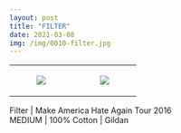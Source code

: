 ```yaml
---
layout: post
title: "FILTER"
date: 2021-03-08
img: /img/0010-filter.jpg
---
```




<table style="width:100%;"><tr><td style="vertical-align:top;">
      <figure class="tmblr-full" data-orig-height="2048" data-orig-width="1365" data-orig-src="https://concertshirts.netlify.app/shirts/0010/0010-01.jpg"><img src="https://64.media.tumblr.com/d3eaa1f3e2b0b24a96cb21dd11f05bd2/bda505f2ba183a72-68/s540x810/90e49af1cc7b042794670255024ab644d75c8cf4.jpg" data-orig-height="2048" data-orig-width="1365" data-orig-src="https://concertshirts.netlify.app/shirts/0010/0010-01.jpg"/></figure></td>
    <td style="vertical-align:top;">
      <figure class="tmblr-full" data-orig-height="2048" data-orig-width="1365" data-orig-src="https://concertshirts.netlify.app/shirts/0010/0010-02.jpg"><img src="https://64.media.tumblr.com/2b26c039867d1b7c41190d995daf2042/bda505f2ba183a72-0c/s540x810/918738ec1325aa9646c76abbfcc10300816ce25f.jpg" data-orig-height="2048" data-orig-width="1365" data-orig-src="https://concertshirts.netlify.app/shirts/0010/0010-02.jpg"/></figure></td>
  </tr></table><p>
  Filter | Make America Hate Again Tour 2016<br/>MEDIUM | 100% Cotton | Gildan
</p>
